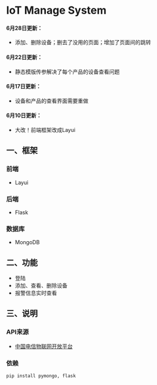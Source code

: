 # IoT Manage System
#### 6月28日更新：
+ 添加、删除设备；删去了没用的页面；增加了页面间的跳转  
#### 6月22日更新：  
+ 静态模版传参解决了每个产品的设备查看问题  
#### 6月17日更新：  
+ 设备和产品的查看界面需要重做  
#### 6月10日更新： 
+ 大改！前端框架改成Layui  
## 一、框架
### 前端  
+ Layui  
### 后端
+ Flask  
### 数据库  
+ MongoDB  
## 二、功能
+ 登陆
+ 添加、查看、删除设备
+ 报警信息实时查看
## 三、说明
### API来源
+ [中国电信物联网开放平台][1]  
### 依赖
    pip install pymongo, flask

[1]: https://www.ctwing.cn/